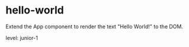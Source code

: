 # hello-world
Extend the App component to render the text "Hello World!" to the DOM.

level: junior-1
